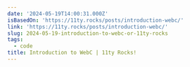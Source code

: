 ```yaml
---
date: '2024-05-19T14:00:31.000Z'
isBasedOn: 'https://11ty.rocks/posts/introduction-webc/'
link: 'https://11ty.rocks/posts/introduction-webc/'
slug: 2024-05-19-introduction-to-webc-or-11ty-rocks
tags:
  - code
title: Introduction to WebC | 11ty Rocks!
---
```

 
